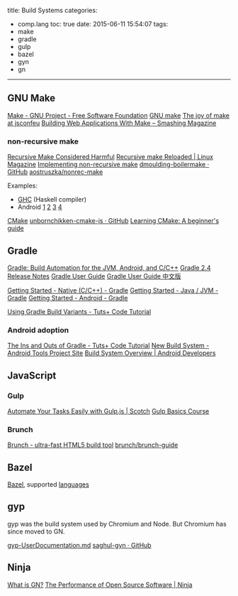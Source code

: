 title: Build Systems
categories:
  - comp.lang
toc: true
date: 2015-06-11 15:54:07
tags:
- make
- gradle
- gulp
- bazel
- gyn
- gn
---

## GNU Make

[Make - GNU Project - Free Software Foundation](http://www.gnu.org/software/make/)
[GNU make](http://www.gnu.org/software/make/manual/make.html)
[The joy of make at jsconfeu](http://codeofrob.com/entries/the-joy-of-make-at-jsconfeu.html)
[Building Web Applications With Make – Smashing Magazine](http://www.smashingmagazine.com/2015/10/building-web-applications-with-make/)

### non-recursive make

[Recursive Make Considered Harmful](http://c2.com/cgi/wiki?RecursiveMakeConsideredHarmful)
[Recursive make Reloaded | Linux Magazine](http://www.linux-mag.com/id/2101/)
[Implementing non-recursive make](http://evbergen.home.xs4all.nl/nonrecursive-make.html)
[dmoulding-boilermake · GitHub](https://github.com/dmoulding/boilermake)
[aostruszka/nonrec-make](https://github.com/aostruszka/nonrec-make/)

Examples:
- [GHC](https://ghc.haskell.org/trac/ghc/wiki/Building/Architecture/Idiom/NonRecursiveMake) (Haskell compiler)
- Android [1](http://www.netmite.com/android/mydroid/development/pdk/docs/build_system.html) [2](http://elinux.org/Android_Build_System) [3](http://www.programering.com/a/MDN5EDNwATM.html) [4](https://docs.google.com/document/d/1jDmWgVgorTY_njX68juH5vt0KY_FXWgxkxmi2v_W_a4/edit)

[CMake](http://www.cmake.org/)
[unbornchikken-cmake-js · GitHub](https://github.com/unbornchikken/cmake-js)
[Learning CMake: A beginner's guide](http://tuannguyen68.gitbooks.io/learning-cmake-a-beginner-s-guide/content/)

## Gradle

[Gradle: Build Automation for the JVM, Android, and C/C++](https://gradle.org/)
[Gradle 2.4 Release Notes](https://docs.gradle.org/current/release-notes)
[Gradle User Guide](https://docs.gradle.org/current/userguide/userguide.html)
[Gradle User Guide 中文版](http://dongchuan.gitbooks.io/gradle-user-guide-/content/)

[Getting Started - Native (C/C++) - Gradle](https://gradle.org/getting-started-native/)
[Getting Started - Java / JVM - Gradle](https://gradle.org/getting-started-jvm/)
[Getting Started - Android - Gradle](https://gradle.org/getting-started-android/)

[Using Gradle Build Variants - Tuts+ Code Tutorial](http://code.tutsplus.com/tutorials/using-gradle-build-variants--cms-25005)

### Android adoption

[The Ins and Outs of Gradle - Tuts+ Code Tutorial](http://code.tutsplus.com/tutorials/the-ins-and-outs-of-gradle--cms-22978)
[New Build System - Android Tools Project Site](http://tools.android.com/tech-docs/new-build-system)
[Build System Overview | Android Developers](https://developer.android.com/sdk/installing/studio-build.html)

## JavaScript

### Gulp

[Automate Your Tasks Easily with Gulp.js | Scotch](https://scotch.io/tutorials/automate-your-tasks-easily-with-gulp-js)
[Gulp Basics Course](http://teamtreehouse.com/library/gulp-basics)

### Brunch

[Brunch - ultra-fast HTML5 build tool](http://brunch.io/)
[brunch/brunch-guide](https://github.com/brunch/brunch-guide)

## Bazel

[Bazel](http://bazel.io/), supported [languages](http://bazel.io/docs/build-encyclopedia.html#rules)

## gyp

gyp was the build system used by Chromium and Node.
But Chromium has since moved to GN.

[gyp-UserDocumentation.md](https://chromium.googlesource.com/external/gyp/+/HEAD/docs/UserDocumentation.md)
[saghul-gyn · GitHub](https://github.com/saghul/gyn)

## Ninja

[What is GN?](https://chromium.googlesource.com/chromium/src/+/master/tools/gn/README.md)
[The Performance of Open Source Software | Ninja](http://aosabook.org/en/posa/ninja.html)
